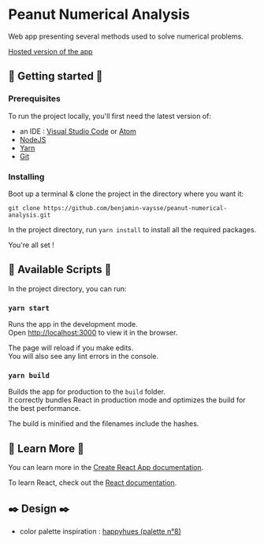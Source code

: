 # Peanut Numerical Analysis

Web app presenting several methods used to solve numerical problems.

[Hosted version of the app]()

## 🚀 Getting started 🚀

### Prerequisites

To run the project locally, you'll first need the latest version of: 
- an IDE : [Visual Studio Code](https://code.visualstudio.com/) or [Atom](https://atom.io/)
- [NodeJS](https://nodejs.org/en/download/) 
- [Yarn](https://classic.yarnpkg.com/en/docs/install/)
- [Git](https://git-scm.com/downloads)

### Installing

Boot up a terminal & clone the project in the directory where you want it: 

`git clone https://github.com/benjamin-vaysse/peanut-numerical-analysis.git`

In the project directory, run `yarn install` to install all the required packages.

You're all set !

## 📜 Available Scripts 📜

In the project directory, you can run:

### `yarn start`

Runs the app in the development mode.<br />
Open [http://localhost:3000](http://localhost:3000) to view it in the browser.

The page will reload if you make edits.<br />
You will also see any lint errors in the console.

### `yarn build`

Builds the app for production to the `build` folder.<br />
It correctly bundles React in production mode and optimizes the build for the best performance.

The build is minified and the filenames include the hashes.<br />

## 📖 Learn More 📖

You can learn more in the [Create React App documentation](https://facebook.github.io/create-react-app/docs/getting-started).

To learn React, check out the [React documentation](https://reactjs.org/).

## ✒️ Design ✒️ 

- color palette inspiration : [happyhues (palette n°8) ](https://www.happyhues.co/palettes/8)
